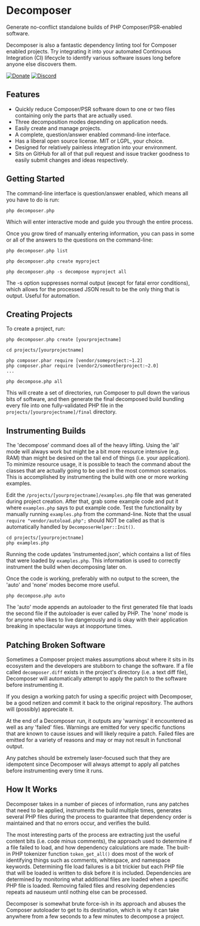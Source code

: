 Decomposer
==========

Generate no-conflict standalone builds of PHP Composer/PSR-enabled software.

Decomposer is also a fantastic dependency linting tool for Composer enabled projects.  Try integrating it into your automated Continuous Integration (CI) lifecycle to identify various software issues long before anyone else discovers them.

[![Donate](https://cubiclesoft.com/res/donate-shield.png)](https://cubiclesoft.com/donate/) [![Discord](https://img.shields.io/discord/777282089980526602?label=chat&logo=discord)](https://cubiclesoft.com/product-support/github/)

Features
--------

* Quickly reduce Composer/PSR software down to one or two files containing only the parts that are actually used.
* Three decomposition modes depending on application needs.
* Easily create and manage projects.
* A complete, question/answer enabled command-line interface.
* Has a liberal open source license.  MIT or LGPL, your choice.
* Designed for relatively painless integration into your environment.
* Sits on GitHub for all of that pull request and issue tracker goodness to easily submit changes and ideas respectively.

Getting Started
---------------

The command-line interface is question/answer enabled, which means all you have to do is run:

```
php decomposer.php
```

Which will enter interactive mode and guide you through the entire process.

Once you grow tired of manually entering information, you can pass in some or all of the answers to the questions on the command-line:

```
php decomposer.php list

php decomposer.php create myproject

php decomposer.php -s decompose myproject all
```

The -s option suppresses normal output (except for fatal error conditions), which allows for the processed JSON result to be the only thing that is output.  Useful for automation.

Creating Projects
-----------------

To create a project, run:

```
php decomposer.php create [yourprojectname]

cd projects/[yourprojectname]

php composer.phar require [vendor/someproject:~1.2]
php composer.phar require [vendor2/someotherproject:~2.0]
...

php decompose.php all
```

This will create a set of directories, run Composer to pull down the various bits of software, and then generate the final decomposed build bundling every file into one fully-validated PHP file in the `projects/[yourprojectname]/final` directory.

Instrumenting Builds
--------------------

The 'decompose' command does all of the heavy lifting.  Using the 'all' mode will always work but might be a bit more resource intensive (e.g. RAM) than might be desired on the tail end of things (i.e. your application).  To minimize resource usage, it is possible to teach the command about the classes that are actually going to be used in the most common scenarios.  This is accomplished by instrumenting the build with one or more working examples.

Edit the `/projects/[yourprojectname]/examples.php` file that was generated during project creation.  After that, grab some example code and put it where `examples.php` says to put example code.  Test the functionality by manually running `examples.php` from the command-line.  Note that the usual `require "vendor/autoload.php";` should NOT be called as that is automatically handled by `DecomposerHelper::Init()`.

```
cd projects/[yourprojectname]
php examples.php
```

Running the code updates 'instrumented.json', which contains a list of files that were loaded by `examples.php`.  This information is used to correctly instrument the build when decomposing later on.

Once the code is working, preferably with no output to the screen, the 'auto' and 'none' modes become more useful.

```
php decompose.php auto
```

The 'auto' mode appends an autoloader to the first generated file that loads the second file if the autoloader is ever called by PHP.  The 'none' mode is for anyone who likes to live dangerously and is okay with their application breaking in spectacular ways at inopportune times.

Patching Broken Software
------------------------

Sometimes a Composer project makes assumptions about where it sits in its ecosystem and the developers are stubborn to change the software.  If a file called `decomposer.diff` exists in the project's directory (i.e. a text diff file), Decomposer will automatically attempt to apply the patch to the software before instrumenting it.

If you design a working patch for using a specific project with Decomposer, be a good netizen and commit it back to the original repository.  The authors will (possibly) appreciate it.

At the end of a Decomposer run, it outputs any 'warnings' it encountered as well as any 'failed' files.  Warnings are emitted for very specific functions that are known to cause issues and will likely require a patch.  Failed files are emitted for a variety of reasons and may or may not result in functional output.

Any patches should be extremely laser-focused such that they are idempotent since Decomposer will always attempt to apply all patches before instrumenting every time it runs.

How It Works
------------

Decomposer takes in a number of pieces of information, runs any patches that need to be applied, instruments the build multiple times, generates several PHP files during the process to guarantee that dependency order is maintained and that no errors occur, and verifies the build.

The most interesting parts of the process are extracting just the useful content bits (i.e. code minus comments), the approach used to determine if a file failed to load, and how dependency calculations are made.  The built-in PHP tokenizer function `token_get_all()` does most of the work of identifying things such as comments, whitespace, and namespace keywords.  Determining file load failures is a bit trickier but each PHP file that will be loaded is written to disk before it is included.  Dependencies are determined by monitoring what additional files are loaded when a specific PHP file is loaded.  Removing failed files and resolving dependencies repeats ad nauseum until nothing else can be processed.

Decomposer is somewhat brute force-ish in its approach and abuses the Composer autoloader to get to its destination, which is why it can take anywhere from a few seconds to a few minutes to decompose a project.
